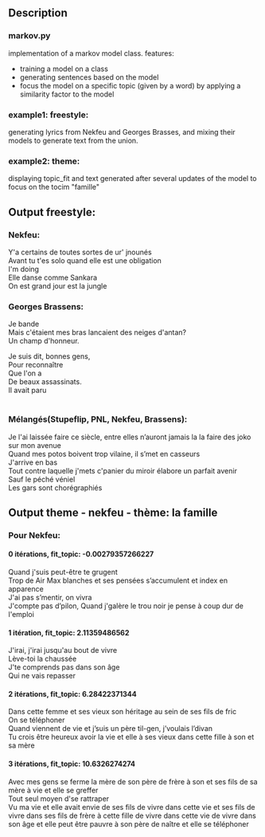 ## Description

### markov.py
implementation of a markov model class. features:
- training a model on a class
- generating sentences based on the model
- focus the model on a specific topic (given by a word) by applying a similarity factor to the model

### example1: freestyle:

generating lyrics from Nekfeu and Georges Brasses, and mixing their models to generate text from the union.

### example2: theme:

displaying topic_fit and text generated after several updates of the model to focus on the tocim "famille"

## Output freestyle:

### Nekfeu:

 Y'a certains de toutes sortes de ur' jnounés <br>
 Avant tu t'es solo quand elle est une obligation<br>
 I'm doing<br>
 Elle danse comme Sankara<br>
 On est grand jour est la jungle<br>


### Georges Brassens:

 Je bande<br>
 Mais c'étaient mes bras lancaient des neiges d'antan?<br>
 Un champ d'honneur.<br>

 Je suis dit, bonnes gens,<br>
 Pour reconnaître<br>
 Que l'on a<br>
 De beaux assassinats.<br>
 Il avait paru<br>
<br>

### Mélangés(Stupeflip, PNL, Nekfeu, Brassens):

Je l'ai laissée faire ce siècle, entre elles n’auront jamais la la faire des joko sur mon avenue <br>
Quand mes potos boivent trop vilaine, il s’met en casseurs <br>
J'arrive en bas<br>
Tout contre laquelle j'mets c'panier du miroir élabore un parfait avenir <br>
Sauf le péché véniel <br>
Les gars sont chorégraphiés <br>

## Output theme - nekfeu - thème: la famille

### Pour Nekfeu:
#### 0 itérations, fit_topic: -0.00279357266227
Quand j'suis peut-être te grugent<br>
Trop de Air Max blanches et ses pensées s’accumulent et index en apparence<br>
J'ai pas s’mentir, on vivra<br>
J'compte pas d’pilon, Quand j'galère le trou noir je pense à coup dur de l'emploi<br>
#### 1 itération, fit_topic: 2.11359486562

J'irai, j'irai jusqu'au bout de vivre<br>
Lève-toi la chaussée<br>
J'te comprends pas dans son âge<br>
Qui ne vais repasser<br>

#### 2 itérations, fit_topic: 6.28422371344
Dans cette femme et ses vieux son héritage au sein de ses fils de fric<br>
On se téléphoner<br>
Quand viennent de vie et j’suis un père til-gen, j’voulais l’divan<br>
Tu crois être heureux avoir la vie et elle à ses vieux dans cette fille à son et sa mère<br>

#### 3 itérations, fit_topic: 10.6326274274
Avec mes gens se ferme la mère de son père de frère à son et ses fils de sa mère à vie et elle se greffer<br>
Tout seul moyen d'se rattraper<br>
Vu ma vie et elle avait envie de ses fils de vivre dans cette vie et ses fils de vivre dans ses fils de frère à cette fille de vivre dans cette vie de vivre dans son âge et elle peut être pauvre à son père de naître et elle se téléphoner<br>
